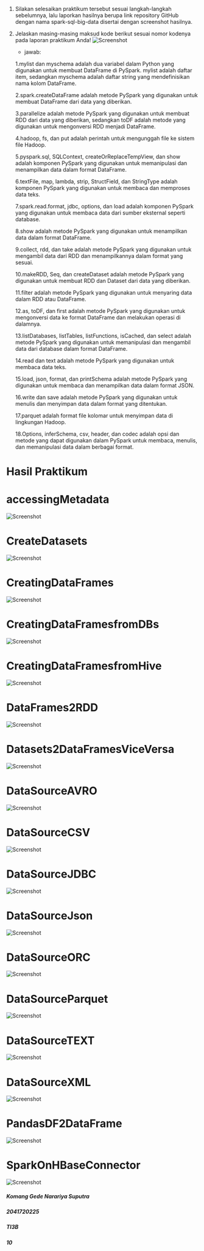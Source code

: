 1. Silakan selesaikan praktikum tersebut sesuai langkah-langkah sebelumnya, lalu laporkan hasilnya berupa link repository GitHub dengan nama spark-sql-big-data disertai dengan screenshot hasilnya.
2. Jelaskan masing-masing maksud kode berikut sesuai nomor kodenya pada laporan praktikum Anda!
![Screenshot](images/soal.png)
    - jawab:
    
    1.mylist dan myschema adalah dua variabel dalam Python yang digunakan untuk membuat DataFrame di PySpark. mylist adalah daftar item, sedangkan myschema adalah daftar string yang mendefinisikan nama kolom DataFrame.

    2.spark.createDataFrame adalah metode PySpark yang digunakan untuk membuat DataFrame dari data yang diberikan.

    3.parallelize adalah metode PySpark yang digunakan untuk membuat RDD dari data yang diberikan, sedangkan toDF adalah metode yang digunakan untuk mengonversi RDD menjadi DataFrame.

    4.hadoop, fs, dan put adalah perintah untuk mengunggah file ke sistem file Hadoop.

    5.pyspark.sql, SQLContext, createOrReplaceTempView, dan show adalah komponen PySpark yang digunakan untuk memanipulasi dan menampilkan data dalam format DataFrame.

    6.textFile, map, lambda, strip, StructField, dan StringType adalah komponen PySpark yang digunakan untuk membaca dan memproses data teks.

    7.spark.read.format, jdbc, options, dan load adalah komponen PySpark yang digunakan untuk membaca data dari sumber eksternal seperti database.

    8.show adalah metode PySpark yang digunakan untuk menampilkan data dalam format DataFrame.

    9.collect, rdd, dan take adalah metode PySpark yang digunakan untuk mengambil data dari RDD dan menampilkannya dalam format yang sesuai.

    10.makeRDD, Seq, dan createDataset adalah metode PySpark yang digunakan untuk membuat RDD dan Dataset dari data yang diberikan.

    11.filter adalah metode PySpark yang digunakan untuk menyaring data dalam RDD atau DataFrame.

    12.as, toDF, dan first adalah metode PySpark yang digunakan untuk mengonversi data ke format DataFrame dan melakukan operasi di dalamnya.

    13.listDatabases, listTables, listFunctions, isCached, dan select adalah metode PySpark yang digunakan untuk memanipulasi dan mengambil data dari database dalam format DataFrame.

    14.read dan text adalah metode PySpark yang digunakan untuk membaca data teks.

    15.load, json, format, dan printSchema adalah metode PySpark yang digunakan untuk membaca dan menampilkan data dalam format JSON.

    16.write dan save adalah metode PySpark yang digunakan untuk menulis dan menyimpan data dalam format yang ditentukan.

    17.parquet adalah format file kolomar untuk menyimpan data di lingkungan Hadoop.
    
    18.Options, inferSchema, csv, header, dan codec adalah opsi dan metode yang dapat digunakan dalam PySpark untuk membaca, menulis, dan memanipulasi data dalam berbagai format.

# Hasil Praktikum
# accessingMetadata
![Screenshot](images/accessingMetadata.png)
# CreateDatasets
![Screenshot](images/CreateDatasets.png)
# CreatingDataFrames
![Screenshot](images/CreatingDataFrames.png)
# CreatingDataFramesfromDBs
![Screenshot](images/CreatingDataFramesfromDBs.png)
# CreatingDataFramesfromHive
![Screenshot](images/CreatingDataFramesfromHive.png)
# DataFrames2RDD
![Screenshot](images/DataFrames2RDD.png)
# Datasets2DataFramesViceVersa
![Screenshot](images/Datasets2DataFramesViceVersa.png)
# DataSourceAVRO
![Screenshot](images/DataSourceAVRO.png)
# DataSourceCSV
![Screenshot](images/DataSourceCSV.png)
# DataSourceJDBC
![Screenshot](images/DataSourceJDBC.png)
# DataSourceJson
![Screenshot](images/DataSourceJson.png)
# DataSourceORC
![Screenshot](images/DataSourceORC.png)
# DataSourceParquet
![Screenshot](images/DataSourceParquet.png)
# DataSourceTEXT
![Screenshot](images/DataSourceTEXT.png)
# DataSourceXML
![Screenshot](images/DataSourceXML.png)
# PandasDF2DataFrame
![Screenshot](images/PandasDF2DataFrame.png)
# SparkOnHBaseConnector
![Screenshot](images/SparkOnHBaseConnector.png)

##### Komang Gede Narariya Suputra
##### 2041720225
##### TI3B
##### 10
